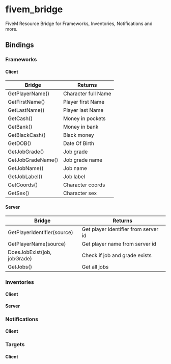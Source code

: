# fivem_bridge
FiveM Resource Bridge for Frameworks, Inventories, Notifications and more.

## Bindings
### Frameworks
#### Client
| Bridge  | Returns
| ------------- | ------------- |
| GetPlayerName() | Character full Name
| GetFirstName() | Player first Name
| GetLastName() | Player last Name
| GetCash() | Money in pockets
| GetBank() | Money in bank
| GetBlackCash() | Black money
| GetDOB() | Date Of Birth
| GetJobGrade() | Job grade
| GetJobGradeName() | Job grade name
| GetJobName() | Job name
| GetJobLabel() | Job label
| GetCoords() | Character coords
| GetSex() | Character sex
#### Server
| Bridge | Returns
| ------------- | ------------- |
| GetPlayerIdentifier(source) | Get player identifier from server id
| GetPlayerName(source) | Get player name from server id
| DoesJobExist(job, jobGrade) | Check if job and grade exists
| GetJobs() | Get all jobs

### Inventories
#### Client
#### Server

### Notifications
#### Client

### Targets
#### Client